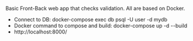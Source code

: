 Basic Front-Back web app that checks validation.
All are based on Docker.

- Connect to DB: docker-compose exec db psql -U user -d mydb
- Docker command to compose and build: docker-compose up -d --build
- http://localhost:8000/
